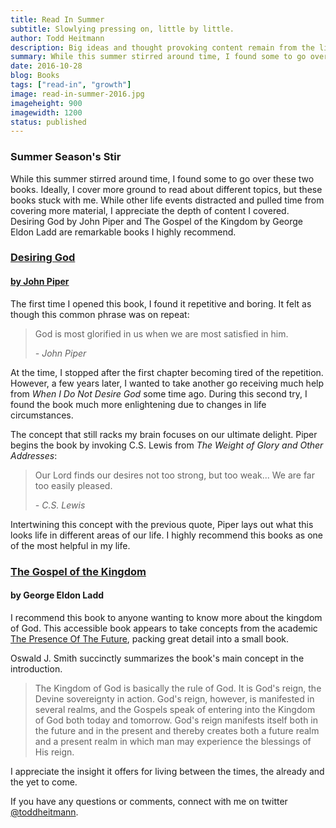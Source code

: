```yaml
---
title: Read In Summer
subtitle: Slowlying pressing on, little by little.
author: Todd Heitmann
description: Big ideas and thought provoking content remain from the little material I covered this summer, Desiring God by John Piper and The Gospel Of The Kingdom by George Eldon Ladd.
summary: While this summer stirred around time, I found some to go over these two books. Ideally, I cover more ground to read about different topics, but these books stuck with me. While other life events distracted and pulled time from covering more material, I appreciate the depth of content I covered. Desiring God by John Piper and The Gospel of the Kingdom by George Eldon Ladd are remarkable books I highly recommend.
date: 2016-10-28
blog: Books
tags: ["read-in", "growth"]
image: read-in-summer-2016.jpg
imageheight: 900
imagewidth: 1200
status: published
---
```


### Summer Season's Stir

While this summer stirred around time, I found some to go over these two books. Ideally, I cover more ground to read about different topics, but these books stuck with me. While other life events distracted and pulled time from covering more material, I appreciate the depth of content I covered. Desiring God by John Piper and The Gospel of the Kingdom by George Eldon Ladd are remarkable books I highly recommend.

### [Desiring God](http://www.desiringgod.org/books/desiring-god)
#### [by John Piper](https://twitter.com/johnpiper)

The first time I opened this book, I found it repetitive and boring. It felt as though this common phrase was on repeat:

> God is most glorified in us when we are most satisfied in him.
>
> *\- John Piper*

At the time, I stopped after the first chapter becoming tired of the repetition. However, a few years later, I wanted to take another go receiving much help from *When I Do Not Desire God* some time ago. During this second try, I found the book much more enlightening due to changes in life circumstances.

The concept that still racks my brain focuses on our ultimate delight. Piper begins the book by invoking C.S. Lewis from *The Weight of Glory and Other Addresses*:

> Our Lord finds our desires not too strong, but too weak... We are far too easily pleased.
>
> *\- C.S. Lewis*

Intertwining this concept with the previous quote, Piper lays out what this looks life in different areas of our life. I highly recommend this books as one of the most helpful in my life.

### [The Gospel of the Kingdom](https://www.amazon.com/gp/aw/d/0802812805/)
#### by George Eldon Ladd

I recommend this book to anyone wanting to know more about the kingdom of God. This accessible book appears to take concepts from the academic [The Presence Of The Future](https://www.amazon.com/Presence-Future-Eschatology-Biblical-Realism/dp/0802815316), packing great detail into a small book.

Oswald J. Smith succinctly summarizes the book's main concept in the introduction.

> The Kingdom of God is basically the rule of God. It is God's reign, the Devine sovereignty in action. God's reign, however, is manifested in several realms, and the Gospels speak of entering into the Kingdom of God both today and tomorrow. God's reign manifests itself both in the future and in the present and thereby creates both a future realm and a present realm in which man may experience the blessings of His reign.

I appreciate the insight it offers for living between the times, the already and the yet to come.

If you have any questions or comments, connect with me on twitter [@toddheitmann](https://twitter.com/toddheitmann).
